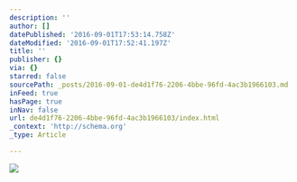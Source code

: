 ```yaml
---
description: ''
author: []
datePublished: '2016-09-01T17:53:14.758Z'
dateModified: '2016-09-01T17:52:41.197Z'
title: ''
publisher: {}
via: {}
starred: false
sourcePath: _posts/2016-09-01-de4d1f76-2206-4bbe-96fd-4ac3b1966103.md
inFeed: true
hasPage: true
inNav: false
url: de4d1f76-2206-4bbe-96fd-4ac3b1966103/index.html
_context: 'http://schema.org'
_type: Article

---
```

![](https://the-grid-user-content.s3-us-west-2.amazonaws.com/dc45f788-8ae1-4b90-b0fa-274bed510faa.jpg)